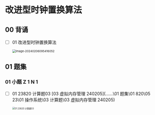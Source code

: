 # 改进型时钟置换算法



## 00 背诵

- [ ] 01 改进型时钟置换算法

 	<img src="https://cvp.oss-cn-shanghai.aliyuncs.com/picgo/202402060954131.png" alt="image-20240206095416052" style="zoom: 67%;" />

## 01 题集



### 01 小题  Z 1 N 1

- [ ] 01 23820 计算题03  [03 虚拟内存管理 240205](..\..\..\01 题集\01 820\05 23\01 操作系统\03 计算题\03 虚拟内存管理 240205) 

  <img src="https://cvp.oss-cn-shanghai.aliyuncs.com/picgo/202402060957576.png" alt="01 23820 计算题03" style="zoom:50%;" />
  
  

